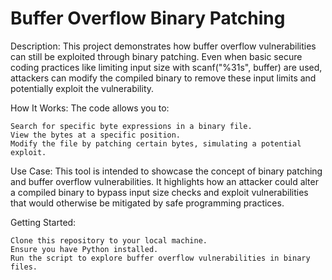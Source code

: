 # Buffer Overflow Binary Patching

Description: This project demonstrates how buffer overflow vulnerabilities can still be exploited through binary patching. Even when basic secure coding practices like limiting input size with scanf("%31s", buffer) are used, attackers can modify the compiled binary to remove these input limits and potentially exploit the vulnerability.

How It Works: The code allows you to:

    Search for specific byte expressions in a binary file.
    View the bytes at a specific position.
    Modify the file by patching certain bytes, simulating a potential exploit.

Use Case: This tool is intended to showcase the concept of binary patching and buffer overflow vulnerabilities. It highlights how an attacker could alter a compiled binary to bypass input size checks and exploit vulnerabilities that would otherwise be mitigated by safe programming practices.

Getting Started:

    Clone this repository to your local machine.
    Ensure you have Python installed.
    Run the script to explore buffer overflow vulnerabilities in binary files.
